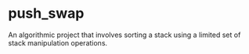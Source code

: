 # push_swap
An algorithmic project that involves sorting a stack using a limited set of stack manipulation operations.
